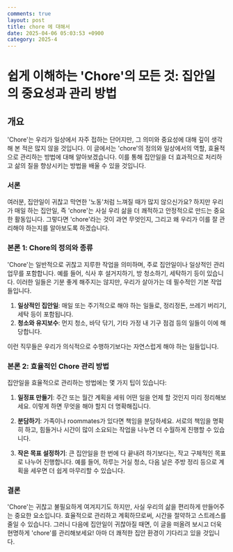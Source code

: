```yaml
---
comments: true
layout: post
title: chore 에 대해서
date: 2025-04-06 05:03:53 +0900
category: 2025-4
---
```


# 쉽게 이해하는 'Chore'의 모든 것: 집안일의 중요성과 관리 방법

## 개요
'Chore'는 우리가 일상에서 자주 접하는 단어지만, 그 의미와 중요성에 대해 깊이 생각해 본 적은 많지 않을 것입니다. 이 글에서는 'chore'의 정의와 일상에서의 역할, 효율적으로 관리하는 방법에 대해 알아보겠습니다. 이를 통해 집안일을 더 효과적으로 처리하고 삶의 질을 향상시키는 방법을 배울 수 있을 것입니다.

### 서론
여러분, 집안일이 귀찮고 막연한 '노동'처럼 느껴질 때가 많지 않으신가요? 하지만 우리가 매일 하는 집안일, 즉 'chore'는 사실 우리 삶을 더 쾌적하고 안정적으로 만드는 중요한 활동입니다. 그렇다면 'chore'라는 것이 과연 무엇인지, 그리고 왜 우리가 이를 잘 관리해야 하는지를 알아보도록 하겠습니다.

### 본론 1: Chore의 정의와 종류
'Chore'는 일반적으로 귀찮고 지루한 작업을 의미하며, 주로 집안일이나 일상적인 관리 업무를 포함합니다. 예를 들어, 식사 후 설거지하기, 방 청소하기, 세탁하기 등이 있습니다. 이러한 일들은 기분 좋게 해주지는 않지만, 우리가 살아가는 데 필수적인 기본 작업들입니다.

1. **일상적인 집안일**: 매일 또는 주기적으로 해야 하는 일들로, 정리정돈, 쓰레기 버리기, 세탁 등이 포함됩니다.
2. **청소와 유지보수**: 먼지 청소, 바닥 닦기, 기타 가정 내 기구 점검 등의 일들이 이에 해당합니다.

이런 직무들은 우리가 의식적으로 수행하기보다는 자연스럽게 해야 하는 일들입니다.

### 본론 2: 효율적인 Chore 관리 방법
집안일을 효율적으로 관리하는 방법에는 몇 가지 팁이 있습니다:

1. **일정표 만들기**: 주간 또는 월간 계획을 세워 어떤 일을 언제 할 것인지 미리 정리해보세요. 이렇게 하면 무엇을 해야 할지 더 명확해집니다.

2. **분담하기**: 가족이나 roommates가 있다면 책임을 분담하세요. 서로의 책임을 명확히 하고, 힘들거나 시간이 많이 소요되는 작업을 나누면 더 수월하게 진행할 수 있습니다.

3. **작은 목표 설정하기**: 큰 집안일을 한 번에 다 끝내려 하기보다는, 작고 구체적인 목표로 나누어 진행합니다. 예를 들어, 하루는 거실 청소, 다음 날은 주방 정리 등으로 계획을 세우면 더 쉽게 마무리할 수 있습니다.

### 결론
'Chore'는 귀찮고 불필요하게 여겨지기도 하지만, 사실 우리의 삶을 편리하게 만들어주는 중요한 요소입니다. 효율적으로 관리하고 계획하므로써, 시간을 절약하고 스트레스를 줄일 수 있습니다. 그러니 다음에 집안일이 귀찮아질 때면, 이 글을 떠올려 보시고 더욱 현명하게 'chore'를 관리해보세요! 아마 더 쾌적한 집안 환경이 기다리고 있을 것입니다.